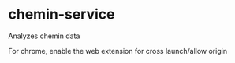 # chemin-service
Analyzes chemin data


For chrome, enable the web extension for cross launch/allow origin
